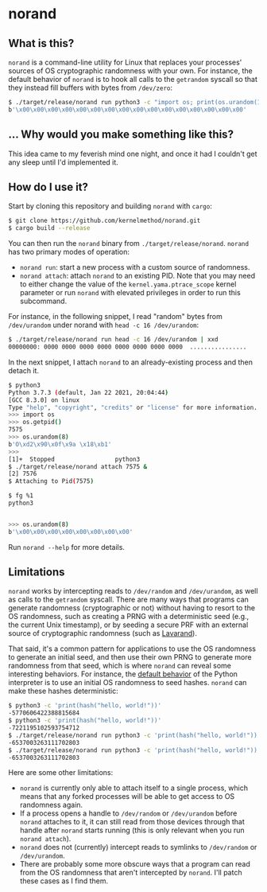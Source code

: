 # norand

## What is this?

`norand` is a command-line utility for Linux that replaces your processes'
sources of OS cryptographic randomness with your own. For instance, the default
behavior of `norand` is to hook all calls to the `getrandom` syscall so that
they instead fill buffers with bytes from `/dev/zero`:

```bash
$ ./target/release/norand run python3 -c "import os; print(os.urandom(16));"
b'\x00\x00\x00\x00\x00\x00\x00\x00\x00\x00\x00\x00\x00\x00\x00\x00'
```

## ... Why would you make something like this?

This idea came to my feverish mind one night, and once it had I couldn't get any
sleep until I'd implemented it.

## How do I use it?

Start by cloning this repository and building `norand` with `cargo`:

```bash
$ git clone https://github.com/kernelmethod/norand.git
$ cargo build --release
```

You can then run the `norand` binary from `./target/release/norand`. `norand`
has two primary modes of operation:

- `norand run`: start a new process with a custom source of randomness.
- `norand attach`: attach `norand` to an existing PID. Note that you may need to
  either change the value of the `kernel.yama.ptrace_scope` kernel parameter or
  run `norand` with elevated privileges in order to run this subcommand.

For instance, in the following snippet, I read "random" bytes from
`/dev/urandom` under norand with `head -c 16 /dev/urandom`:

```bash
$ ./target/release/norand run head -c 16 /dev/urandom | xxd
00000000: 0000 0000 0000 0000 0000 0000 0000 0000  ................
```

In the next snippet, I attach `norand` to an already-existing process and then
detach it.

```bash
$ python3
Python 3.7.3 (default, Jan 22 2021, 20:04:44) 
[GCC 8.3.0] on linux
Type "help", "copyright", "credits" or "license" for more information.
>>> import os
>>> os.getpid()
7575
>>> os.urandom(8)
b'O\xd2\x90\x0f\x9a \x18\xb1'
>>> 
[1]+  Stopped                 python3
$ ./target/release/norand attach 7575 &
[2] 7576
$ Attaching to Pid(7575)

$ fg %1
python3


>>> os.urandom(8)
b'\x00\x00\x00\x00\x00\x00\x00\x00'
```

Run `norand --help` for more details.

## Limitations

`norand` works by intercepting reads to `/dev/random` and `/dev/urandom`, as
well as calls to the `getrandom` syscall. There are many ways that programs can
generate randomness (cryptographic or not) without having to resort to the OS
randomness, such as creating a PRNG with a deterministic seed (e.g., the current
Unix timestamp), or by seeding a secure PRF with an external source of
cryptographic randomness (such as
[Lavarand](https://en.wikipedia.org/wiki/Lavarand)).

That said, it's a common pattern for applications to use the OS randomness to
generate an initial seed, and then use their own PRNG to generate more
randomness from that seed, which is where `norand` can reveal some interesting
behaviors. For instance, the [default
behavior](https://docs.python.org/3/using/cmdline.html#envvar-PYTHONHASHSEED) of
the Python interpreter is to use an initial OS randomness to seed hashes.
`norand` can make these hashes deterministic:

```bash
$ python3 -c 'print(hash("hello, world!"))'
-5770606422388815684
$ python3 -c 'print(hash("hello, world!"))'
-7221195102593754712
$ ./target/release/norand run python3 -c 'print(hash("hello, world!"))'
-6537003263111702803
$ ./target/release/norand run python3 -c 'print(hash("hello, world!"))'
-6537003263111702803
```

Here are some other limitations:

- `norand` is currently only able to attach itself to a single process, which
  means that any forked processes will be able to get access to OS randomness
  again.
- If a process opens a handle to `/dev/random` or `/dev/urandom` before `norand`
  attaches to it, it can still read from those devices through that handle after
  `norand` starts running (this is only relevant when you run `norand attach`).
- `norand` does not (currently) intercept reads to symlinks to `/dev/random` or
  `/dev/urandom`.
- There are probably some more obscure ways that a program can read from the OS
  randomness that aren't intercepted by `norand`. I'll patch these cases as I
  find them.
